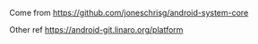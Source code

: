 
Come from https://github.com/joneschrisg/android-system-core


Other ref https://android-git.linaro.org/platform
